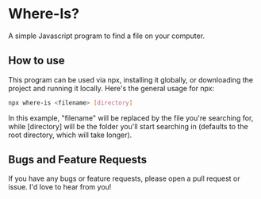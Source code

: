 # Where-Is?

A simple Javascript program to find a file on your computer.

## How to use

This program can be used via npx, installing it globally, or downloading the project and running it locally. Here's the general usage for npx:  

```bash
npx where-is <filename> [directory]
```

In this example, "filename" will be replaced by the file you're searching for, while [directory] will be the folder you'll start searching in (defaults to the root directory, which will take longer).

## Bugs and Feature Requests

If you have any bugs or feature requests, please open a pull request or issue. I'd love to hear from you!
